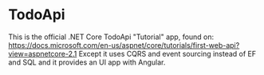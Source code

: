# TodoApi

This is the official .NET Core TodoApi "Tutorial" app, found on: https://docs.microsoft.com/en-us/aspnet/core/tutorials/first-web-api?view=aspnetcore-2.1
Except it uses CQRS and event sourcing instead of EF and SQL and it provides an UI app with Angular.
